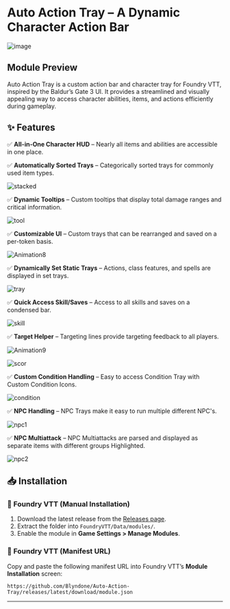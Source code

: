 # Auto Action Tray – A Dynamic Character Action Bar

![image](https://github.com/user-attachments/assets/9472a2f4-a2ce-4969-ad21-7e3636addac3)




## Module Preview

Auto Action Tray is a custom action bar and character tray for Foundry VTT, inspired by the Baldur’s Gate 3 UI. It provides a streamlined and visually appealing way to access character abilities, items, and actions efficiently during gameplay.

## ✨ Features

✅ **All-in-One Character HUD** – Nearly all items and abilities are accessible in one place.

✅ **Automatically Sorted Trays** – Categorically sorted trays for commonly used item types.

![stacked](https://github.com/user-attachments/assets/1912ca61-629d-40db-9a1b-0e81e9d0a041)


✅ **Dynamic Tooltips** – Custom tooltips that display total damage ranges and critical information.

![tool](https://github.com/user-attachments/assets/e69b265a-b613-4720-9c4f-e9fbe63fd982)

✅ **Customizable UI** – Custom trays that can be rearranged and saved on a per-token basis.

![Animation8](https://github.com/user-attachments/assets/28b3f6a1-827b-4fca-bfd9-c88a034556a5)

✅ **Dynamically Set Static Trays** – Actions, class features, and spells are displayed in set trays.

![tray](https://github.com/user-attachments/assets/bdccedc8-6fc5-4f8f-a3a1-ddfa1bf30a3d)


✅ **Quick Access Skill/Saves** – Access to all skills and saves on a condensed bar.

![skill](https://github.com/user-attachments/assets/a099a87a-dabd-43cc-b5c2-67ef633aeda9)

✅ **Target Helper** – Targeting lines provide targeting feedback to all players.

![Animation9](https://github.com/user-attachments/assets/63e4c5d2-0ae8-4cbb-a4bf-bd38652cc329)

![scor](https://github.com/user-attachments/assets/1d228fa4-b824-4657-a90a-28c8082a5b5d)


✅ **Custom Condition Handling** – Easy to access Condition Tray with Custom Condition Icons.

![condition](https://github.com/user-attachments/assets/5bb91354-a3da-4751-84cf-429913ff69fb)


✅ **NPC Handling** – NPC Trays make it easy to run multiple different NPC's. 

![npc1](https://github.com/user-attachments/assets/e5fe6661-5309-464c-90f3-f7910d0c5884)

✅ **NPC Multiattack** – NPC Multiattacks are parsed and displayed as separate items with different groups Highlighted.  

![npc2](https://github.com/user-attachments/assets/772d864a-6b35-455f-a172-b592a3fd4b2d)




## 📥 Installation

### 🔹 Foundry VTT (Manual Installation)

1. Download the latest release from the [Releases page](https://github.com/Blyndone/Auto-Action-Tray/releases/latest/download/module.json).
2. Extract the folder into `FoundryVTT/Data/modules/`.
3. Enable the module in **Game Settings > Manage Modules**.

### 🔹 Foundry VTT (Manifest URL)

Copy and paste the following manifest URL into Foundry VTT’s **Module Installation** screen:

```
https://github.com/Blyndone/Auto-Action-Tray/releases/latest/download/module.json
```

---
